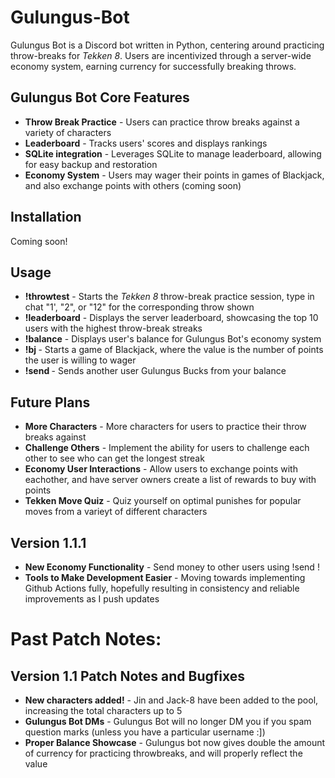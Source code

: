 # Gulungus-Bot
Gulungus Bot is a Discord bot written in Python, centering around practicing throw-breaks for _Tekken 8_. Users are incentivized through a server-wide economy system, earning currency for successfully breaking throws.

## Gulungus Bot Core Features
- **Throw Break Practice** - Users can practice throw breaks against a variety of characters
- **Leaderboard** - Tracks users' scores and displays rankings
- **SQLite integration** - Leverages SQLite to manage leaderboard, allowing for easy backup and restoration
- **Economy System** - Users may wager their points in games of Blackjack, and also exchange points with others (coming soon)

## Installation
Coming soon!

## Usage
- **!throwtest** - Starts the _Tekken 8_ throw-break practice session, type in chat "1', "2", or "12" for the corresponding throw shown
- **!leaderboard** - Displays the server leaderboard, showcasing the top 10 users with the highest throw-break streaks
- **!balance** - Displays user's balance for Gulungus Bot's economy system
- **!bj <value>** - Starts a game of Blackjack, where the value is the number of points the user is willing to wager
- **!send <username> <value>** - Sends another user Gulungus Bucks from your balance

## Future Plans
- **More Characters** - More characters for users to practice their throw breaks against
- **Challenge Others** - Implement the ability for users to challenge each other to see who can get the longest streak
- **Economy User Interactions** - Allow users to exchange points with eachother, and have server owners create a list of rewards to buy with points
- **Tekken Move Quiz** - Quiz yourself on optimal punishes for popular moves from a varieyt of different characters

## Version 1.1.1
- **New Economy Functionality** - Send money to other users using !send <user> <amount>!
- **Tools to Make Development Easier** - Moving towards implementing Github Actions fully, hopefully resulting in consistency and reliable improvements as I push updates

# Past Patch Notes:
## Version 1.1 Patch Notes and Bugfixes
- **New characters added!** - Jin and Jack-8 have been added to the pool, increasing the total characters up to 5
- **Gulungus Bot DMs** - Gulungus Bot will no longer DM you if you spam question marks (unless you have a particular username :])
- **Proper Balance Showcase** - Gulungus bot now gives double the amount of currency for practicing throwbreaks, and will properly reflect the value
